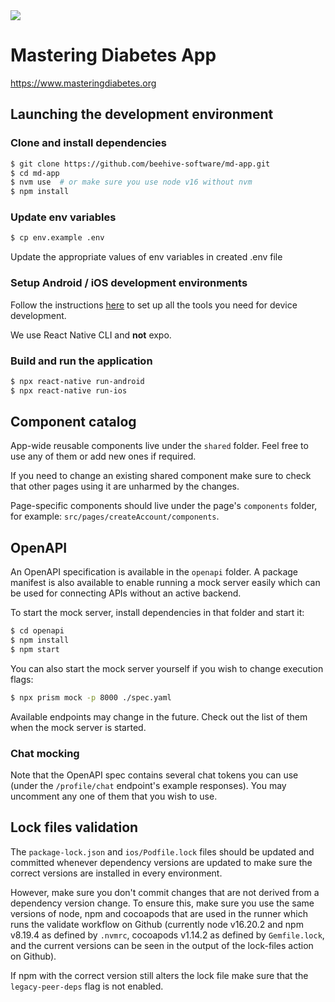 <img src="https://github.com/user-attachments/assets/7e3b7107-aa47-4fd7-babd-8900c378601b" />

# Mastering Diabetes App
https://www.masteringdiabetes.org

## Launching the development environment

### Clone and install dependencies

```bash
$ git clone https://github.com/beehive-software/md-app.git
$ cd md-app
$ nvm use  # or make sure you use node v16 without nvm
$ npm install
```

### Update env variables

```bash
$ cp env.example .env
```
Update the appropriate values of env variables in created .env file

### Setup Android / iOS development environments

Follow the instructions [here](https://reactnative.dev/docs/environment-setup) to set up all the tools you need for device development.

We use React Native CLI and **not** expo.

### Build and run the application

```bash
$ npx react-native run-android
$ npx react-native run-ios
```

## Component catalog

App-wide reusable components live under the `shared` folder. Feel free to use any of them or add new ones if required.

If you need to change an existing shared component make sure to check that other pages using it are unharmed by the changes.

Page-specific components should live under the page's `components` folder, for example: `src/pages/createAccount/components`.

## OpenAPI

An OpenAPI specification is available in the `openapi` folder. A package manifest is also available to enable running a mock server easily which can be used for connecting APIs without an active backend.

To start the mock server, install dependencies in that folder and start it:

```bash
$ cd openapi
$ npm install
$ npm start
```

You can also start the mock server yourself if you wish to change execution flags:

```bash
$ npx prism mock -p 8000 ./spec.yaml
```

Available endpoints may change in the future. Check out the list of them when the mock server is started.

### Chat mocking

Note that the OpenAPI spec contains several chat tokens you can use (under the `/profile/chat` endpoint's example responses). You may uncomment any one of them that you wish to use.

## Lock files validation

The `package-lock.json` and `ios/Podfile.lock` files should be updated and committed whenever dependency versions are updated to make sure the correct versions are installed in every environment.

However, make sure you don't commit changes that are not derived from a dependency version change. To ensure this, make sure you use the same versions of node, npm and cocoapods that are used in the runner which runs the validate workflow on Github (currently node v16.20.2 and npm v8.19.4 as defined by `.nvmrc`, cocoapods v1.14.2 as defined by `Gemfile.lock`, and the current versions can be seen in the output of the lock-files action on Github).

If npm with the correct version still alters the lock file make sure that the `legacy-peer-deps` flag is not enabled.
